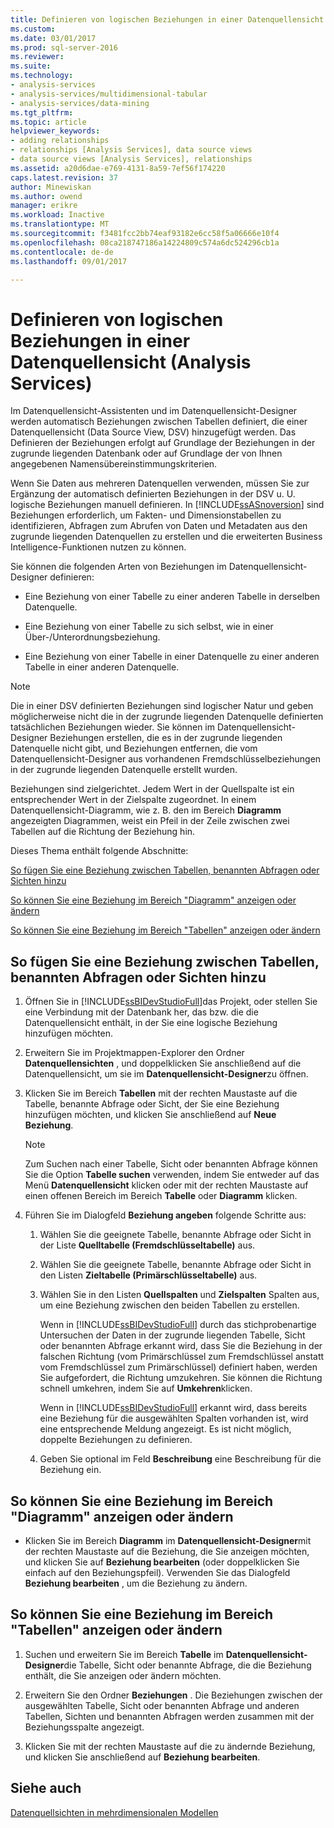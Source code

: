 ```yaml
---
title: Definieren von logischen Beziehungen in einer Datenquellensicht (Analysis Services) | Microsoft Docs
ms.custom: 
ms.date: 03/01/2017
ms.prod: sql-server-2016
ms.reviewer: 
ms.suite: 
ms.technology:
- analysis-services
- analysis-services/multidimensional-tabular
- analysis-services/data-mining
ms.tgt_pltfrm: 
ms.topic: article
helpviewer_keywords:
- adding relationships
- relationships [Analysis Services], data source views
- data source views [Analysis Services], relationships
ms.assetid: a20d6dae-e769-4131-8a59-7ef56f174220
caps.latest.revision: 37
author: Minewiskan
ms.author: owend
manager: erikre
ms.workload: Inactive
ms.translationtype: MT
ms.sourcegitcommit: f3481fcc2bb74eaf93182e6cc58f5a06666e10f4
ms.openlocfilehash: 08ca218747186a14224809c574a6dc524296cb1a
ms.contentlocale: de-de
ms.lasthandoff: 09/01/2017

---
```

# <a name="define-logical-relationships-in-a-data-source-view-analysis-services"></a>Definieren von logischen Beziehungen in einer Datenquellensicht (Analysis Services)
  Im Datenquellensicht-Assistenten und im Datenquellensicht-Designer werden automatisch Beziehungen zwischen Tabellen definiert, die einer Datenquellensicht (Data Source View, DSV) hinzugefügt werden. Das Definieren der Beziehungen erfolgt auf Grundlage der Beziehungen in der zugrunde liegenden Datenbank oder auf Grundlage der von Ihnen angegebenen Namensübereinstimmungskriterien.  
  
 Wenn Sie Daten aus mehreren Datenquellen verwenden, müssen Sie zur Ergänzung der automatisch definierten Beziehungen in der DSV u. U. logische Beziehungen manuell definieren. In [!INCLUDE[ssASnoversion](../../includes/ssasnoversion-md.md)] sind Beziehungen erforderlich, um Fakten- und Dimensionstabellen zu identifizieren, Abfragen zum Abrufen von Daten und Metadaten aus den zugrunde liegenden Datenquellen zu erstellen und die erweiterten Business Intelligence-Funktionen nutzen zu können.  
  
 Sie können die folgenden Arten von Beziehungen im Datenquellensicht-Designer definieren:  
  
-   Eine Beziehung von einer Tabelle zu einer anderen Tabelle in derselben Datenquelle.  
  
-   Eine Beziehung von einer Tabelle zu sich selbst, wie in einer Über-/Unterordnungsbeziehung.  
  
-   Eine Beziehung von einer Tabelle in einer Datenquelle zu einer anderen Tabelle in einer anderen Datenquelle.  
  
> [!NOTE]  
>  Die in einer DSV definierten Beziehungen sind logischer Natur und geben möglicherweise nicht die in der zugrunde liegenden Datenquelle definierten tatsächlichen Beziehungen wieder. Sie können im Datenquellensicht-Designer Beziehungen erstellen, die es in der zugrunde liegenden Datenquelle nicht gibt, und Beziehungen entfernen, die vom Datenquellensicht-Designer aus vorhandenen Fremdschlüsselbeziehungen in der zugrunde liegenden Datenquelle erstellt wurden.  
  
 Beziehungen sind zielgerichtet. Jedem Wert in der Quellspalte ist ein entsprechender Wert in der Zielspalte zugeordnet. In einem Datenquellensicht-Diagramm, wie z. B. den im Bereich **Diagramm** angezeigten Diagrammen, weist ein Pfeil in der Zeile zwischen zwei Tabellen auf die Richtung der Beziehung hin.  
  
 Dieses Thema enthält folgende Abschnitte:  
  
 [So fügen Sie eine Beziehung zwischen Tabellen, benannten Abfragen oder Sichten hinzu](#bkmk_addRel)  
  
 [So können Sie eine Beziehung im Bereich "Diagramm" anzeigen oder ändern](#bkmk_diagrampane)  
  
 [So können Sie eine Beziehung im Bereich "Tabellen" anzeigen oder ändern](#bkmk_tablespane)  
  
##  <a name="bkmk_addRel"></a> So fügen Sie eine Beziehung zwischen Tabellen, benannten Abfragen oder Sichten hinzu  
  
1.  Öffnen Sie in [!INCLUDE[ssBIDevStudioFull](../../includes/ssbidevstudiofull-md.md)]das Projekt, oder stellen Sie eine Verbindung mit der Datenbank her, das bzw. die die Datenquellensicht enthält, in der Sie eine logische Beziehung hinzufügen möchten.  
  
2.  Erweitern Sie im Projektmappen-Explorer den Ordner **Datenquellensichten** , und doppelklicken Sie anschließend auf die Datenquellensicht, um sie im **Datenquellensicht-Designer**zu öffnen.  
  
3.  Klicken Sie im Bereich **Tabellen** mit der rechten Maustaste auf die Tabelle, benannte Abfrage oder Sicht, der Sie eine Beziehung hinzufügen möchten, und klicken Sie anschließend auf **Neue Beziehung**.  
  
    > [!NOTE]  
    >  Zum Suchen nach einer Tabelle, Sicht oder benannten Abfrage können Sie die Option **Tabelle suchen** verwenden, indem Sie entweder auf das Menü **Datenquellensicht** klicken oder mit der rechten Maustaste auf einen offenen Bereich im Bereich **Tabelle** oder **Diagramm** klicken.  
  
4.  Führen Sie im Dialogfeld **Beziehung angeben** folgende Schritte aus:  
  
    1.  Wählen Sie die geeignete Tabelle, benannte Abfrage oder Sicht in der Liste **Quelltabelle (Fremdschlüsseltabelle)** aus.  
  
    2.  Wählen Sie die geeignete Tabelle, benannte Abfrage oder Sicht in den Listen **Zieltabelle (Primärschlüsseltabelle)** aus.  
  
    3.  Wählen Sie in den Listen **Quellspalten** und **Zielspalten** Spalten aus, um eine Beziehung zwischen den beiden Tabellen zu erstellen.  
  
         Wenn in [!INCLUDE[ssBIDevStudioFull](../../includes/ssbidevstudiofull-md.md)] durch das stichprobenartige Untersuchen der Daten in der zugrunde liegenden Tabelle, Sicht oder benannten Abfrage erkannt wird, dass Sie die Beziehung in der falschen Richtung (vom Primärschlüssel zum Fremdschlüssel anstatt vom Fremdschlüssel zum Primärschlüssel) definiert haben, werden Sie aufgefordert, die Richtung umzukehren. Sie können die Richtung schnell umkehren, indem Sie auf **Umkehren**klicken.  
  
         Wenn in [!INCLUDE[ssBIDevStudioFull](../../includes/ssbidevstudiofull-md.md)] erkannt wird, dass bereits eine Beziehung für die ausgewählten Spalten vorhanden ist, wird eine entsprechende Meldung angezeigt. Es ist nicht möglich, doppelte Beziehungen zu definieren.  
  
    4.  Geben Sie optional im Feld **Beschreibung** eine Beschreibung für die Beziehung ein.  
  
##  <a name="bkmk_diagrampane"></a> So können Sie eine Beziehung im Bereich "Diagramm" anzeigen oder ändern  
  
-   Klicken Sie im Bereich **Diagramm** im **Datenquellensicht-Designer**mit der rechten Maustaste auf die Beziehung, die Sie anzeigen möchten, und klicken Sie auf **Beziehung bearbeiten** (oder doppelklicken Sie einfach auf den Beziehungspfeil).  Verwenden Sie das Dialogfeld **Beziehung bearbeiten** , um die Beziehung zu ändern.  
  
##  <a name="bkmk_tablespane"></a> So können Sie eine Beziehung im Bereich "Tabellen" anzeigen oder ändern  
  
1.  Suchen und erweitern Sie im Bereich **Tabelle** im **Datenquellensicht-Designer**die Tabelle, Sicht oder benannte Abfrage, die die Beziehung enthält, die Sie anzeigen oder ändern möchten.  
  
2.  Erweitern Sie den Ordner **Beziehungen** .  Die Beziehungen zwischen der ausgewählten Tabelle, Sicht oder benannten Abfrage und anderen Tabellen, Sichten und benannten Abfragen werden zusammen mit der Beziehungsspalte angezeigt.  
  
3.  Klicken Sie mit der rechten Maustaste auf die zu ändernde Beziehung, und klicken Sie anschließend auf **Beziehung bearbeiten**.  
  
## <a name="see-also"></a>Siehe auch  
 [Datenquellsichten in mehrdimensionalen Modellen](../../analysis-services/multidimensional-models/data-source-views-in-multidimensional-models.md)  
  
  

